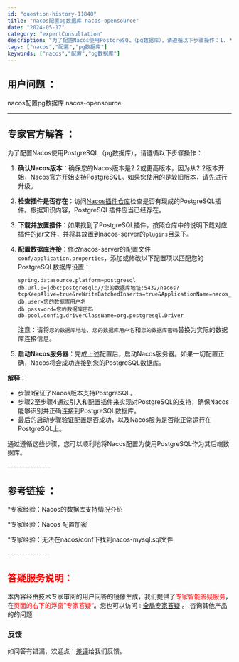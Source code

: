 ```yaml
---
id: "question-history-11840"
title: "nacos配置pg数据库 nacos-opensource"
date: "2024-05-17"
category: "expertConsultation"
description: "为了配置Nacos使用PostgreSQL（pg数据库），请遵循以下步骤操作：1. **确认Nacos版本**：确保您的Nacos版本是2.2或更高版本，因为从2.2版本开始，Nacos官方开始支持PostgreSQL。如果您使用的是较旧版本，请先进行升级。2. **检查插件是否存在**：访问[Na"
tags: ["nacos","配置","pg数据库"]
keywords: ["nacos","配置","pg数据库"]
---
```


## 用户问题 ： 
 nacos配置pg数据库 nacos-opensource 

---------------
## 专家官方解答 ：

为了配置Nacos使用PostgreSQL（pg数据库），请遵循以下步骤操作：

1. **确认Nacos版本**：确保您的Nacos版本是2.2或更高版本，因为从2.2版本开始，Nacos官方开始支持PostgreSQL。如果您使用的是较旧版本，请先进行升级。

2. **检查插件是否存在**：访问[Nacos插件仓库](https://github.com/nacos-group/nacos-plugin)检查是否有现成的PostgreSQL插件。根据知识内容，PostgreSQL插件应当已经存在。

3. **下载并放置插件**：如果找到了PostgreSQL插件，按照仓库中的说明下载对应插件的jar文件，并将其放置到nacos-server的`plugins`目录下。

4. **配置数据库连接**：修改nacos-server的配置文件`conf/application.properties`，添加或修改以下配置项以匹配您的PostgreSQL数据库设置：

   ```
   spring.datasource.platform=postgresql
   db.url.0=jdbc:postgresql://您的数据库地址:5432/nacos?tcpKeepAlive=true&reWriteBatchedInserts=true&ApplicationName=nacos_java
   db.user=您的数据库用户名
   db.password=您的数据库密码
   db.pool.config.driverClassName=org.postgresql.Driver
   ```

   注意：请将`您的数据库地址`、`您的数据库用户名`和`您的数据库密码`替换为实际的数据库连接信息。

5. **启动Nacos服务器**：完成上述配置后，启动Nacos服务器。如果一切配置正确，Nacos将会成功连接到您的PostgreSQL数据库。

**解释**：
- 步骤1保证了Nacos版本支持PostgreSQL。
- 步骤2至步骤4通过引入和配置插件来实现对PostgreSQL的支持，确保Nacos能够识别并正确连接到PostgreSQL数据库。
- 最后的启动步骤验证配置是否成功，以及Nacos服务是否能正常运行在PostgreSQL上。

通过遵循这些步骤，您可以顺利地将Nacos配置为使用PostgreSQL作为其后端数据库。


<font color="#949494">---------------</font> 


## 参考链接 ：

*专家经验：Nacos的数据库支持情况介绍 
 
 *专家经验：Nacos 配置加密 
 
 *专家经验：无法在nacos/conf下找到nacos-mysql.sql文件 


 <font color="#949494">---------------</font> 
 


## <font color="#FF0000">答疑服务说明：</font> 

本内容经由技术专家审阅的用户问答的镜像生成，我们提供了<font color="#FF0000">专家智能答疑服务</font>，在<font color="#FF0000">页面的右下的浮窗”专家答疑“</font>。您也可以访问 : [全局专家答疑](https://answer.opensource.alibaba.com/docs/intro) 。 咨询其他产品的的问题

### 反馈
如问答有错漏，欢迎点：[差评](https://ai.nacos.io/user/feedbackByEnhancerGradePOJOID?enhancerGradePOJOId=13819)给我们反馈。
